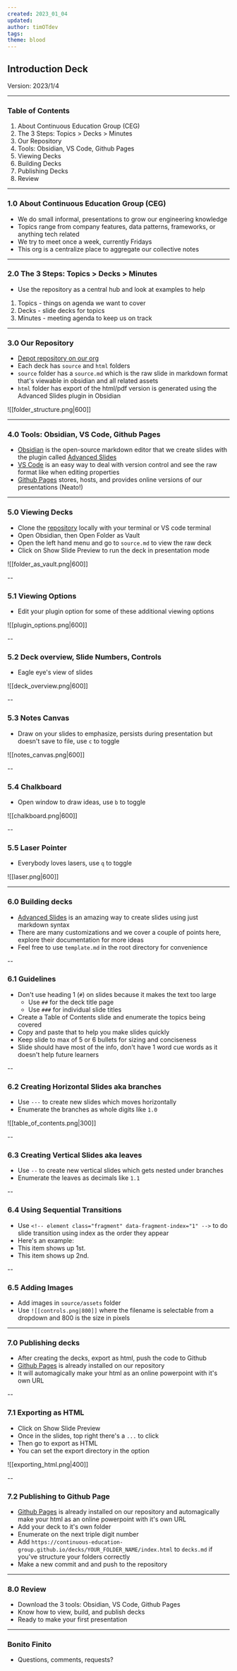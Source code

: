 ```yaml
---
created: 2023_01_04
updated: 
author: timOTdev
tags: 
theme: blood
---
```

## Introduction Deck

Version: 2023/1/4

---

### Table of Contents

1. About Continuous Education Group (CEG)
2. The 3 Steps: Topics > Decks > Minutes
3. Our Repository
4. Tools: Obsidian, VS Code, Github Pages
5. Viewing Decks
6. Building Decks
7. Publishing Decks
8. Review

---

### 1.0 About Continuous Education Group (CEG)

- We do small informal, presentations to grow our engineering knowledge
- Topics range from company features, data patterns, frameworks, or anything tech related
- We try to meet once a week, currently Fridays
- This org is a centralize place to aggregate our collective notes
  
---

### 2.0 The 3 Steps: Topics > Decks > Minutes

- Use the repository as a central hub and look at examples to help
1. Topics - things on agenda we want to cover
2. Decks - slide decks for topics
3. Minutes - meeting agenda to keep us on track

---

### 3.0 Our Repository

- [Depot repository on our org](https://github.com/MH-Continuous-Education/depot)
- Each deck has `source` and `html` folders
- `source` folder has a `source.md` which is the raw slide in markdown format that's viewable in obsidian and all related assets
- `html` folder has export of the html/pdf version is generated using the Advanced Slides plugin in Obsidian
  
![[folder_structure.png|600]]

---

### 4.0 Tools: Obsidian, VS Code, Github Pages

- [Obsidian](https://obsidian.md/) is the open-source markdown editor that we create slides with the plugin called [Advanced Slides](https://mszturc.github.io/obsidian-advanced-slides/)
- [VS Code](https://code.visualstudio.com/) is an easy way to deal with version control and see the raw format like when editing properties
- [Github Pages](https://pages.github.com/) stores, hosts, and provides online versions of our presentations (Neato!)

---

### 5.0 Viewing Decks

- Clone the [repository](https://github.com/MH-Continuous-Education/decks) locally with your terminal or VS code terminal
- Open Obsidian, then Open Folder as Vault
- Open the left hand menu and go to `source.md` to view the raw deck
- Click on Show Slide Preview to run the deck in presentation mode
  
![[folder_as_vault.png|600]]

--

### 5.1 Viewing Options

- Edit your plugin option for some of these additional viewing options

![[plugin_options.png|600]]

--
### 5.2 Deck overview, Slide Numbers, Controls

- Eagle eye's view of slides

![[deck_overview.png|600]]

--

### 5.3 Notes Canvas

- Draw on your slides to emphasize, persists during presentation but doesn't save to file, use `c` to toggle

![[notes_canvas.png|600]]

--
### 5.4 Chalkboard

- Open window to draw ideas, use `b` to toggle

![[chalkboard.png|600]]

--
### 5.5 Laser Pointer

- Everybody loves lasers, use `q` to toggle

![[laser.png|600]]
  
---

### 6.0 Building decks

- [Advanced Slides](https://mszturc.github.io/obsidian-advanced-slides/) is an amazing way to create slides using just markdown syntax
- There are many customizations and we cover a couple of points here, explore their documentation for more ideas
- Feel free to use `template.md` in the root directory for convenience

--

### 6.1 Guidelines

- Don't use heading 1  (`#`) on slides because it makes the text too large
	- Use `##` for the deck title page
	- Use `###` for individual slide titles
- Create a Table of Contents slide and enumerate the topics being covered
- Copy and paste that to help you make slides quickly
- Keep slide to max of 5 or 6 bullets for sizing and conciseness
- Slide should have most of the info, don't have 1 word cue words as it doesn't help future learners

--

### 6.2 Creating Horizontal Slides aka branches

- Use `---` to create new slides which moves horizontally
- Enumerate the branches as whole digits like `1.0`

![[table_of_contents.png|300]]

--

### 6.3 Creating Vertical Slides aka leaves

- Use `--` to create new vertical slides which gets nested under branches
- Enumerate the leaves as decimals like `1.1`

--

### 6.4 Using Sequential Transitions

- Use `<!-- element class="fragment" data-fragment-index="1" -->` to do slide transition using index as the order they appear
- Here's an example:
- This item shows up 1st. <!-- element class="fragment" data-fragment-index="1" -->
- This item shows up 2nd. <!-- element class="fragment" data-fragment-index="2" -->

--

### 6.5 Adding Images

- Add images in `source/assets` folder
- Use `![[controls.png|800]]` where the filename is selectable from a dropdown and 800 is the size in pixels

---

### 7.0 Publishing decks

- After creating the decks, export as html, push the code to Github
- [Github Pages](https://pages.github.com/) is already installed on our repository 
- It will automagically make your html as an online powerpoint with it's own URL

--

### 7.1 Exporting as HTML

- Click on Show Slide Preview
- Once in the slides, top right there's a `...` to click
- Then go to export as HTML
- You can set the export directory in the option

![[exporting_html.png|400]]

--

### 7.2 Publishing to Github Page

- [Github Pages](https://pages.github.com/) is already installed on our repository and automagically make your html as an online powerpoint with it's own URL
- Add your deck to it's own folder
- Enumerate on the next triple digit number
- Add `https://continuous-education-group.github.io/decks/YOUR_FOLDER_NAME/index.html` to `decks.md` if you've structure your folders correctly
- Make a new commit and and push to the repository

---

### 8.0  Review

- Download the 3 tools: Obsidian, VS Code, Github Pages
- Know how to view, build, and publish decks
- Ready to make your first presentation
  
---

### Bonito Finito

- Questions, comments, requests?